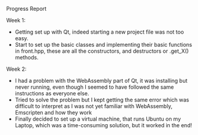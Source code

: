 Progress Report

Week 1:
- Getting set up with Qt, indeed starting a new project file was not too easy.
- Start to set up the basic classes and implementing their basic functions in front.hpp, these are all the constructors, and destructors or .get_X() methods.

Week 2:
- I had a problem with the WebAssembly part of Qt, it was installing but never running, even though I seemed to have followed the same instructions as everyone else.
- Tried to solve the problem but I kept getting the same error which was difficult to interpret as I was not yet familiar with WebAssembly, Emscripten and how they work
- Finally decided to set up a virtual machine, that runs Ubuntu on my Laptop, which was a time-consuming solution, but it worked in the end!
